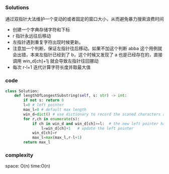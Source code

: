 ### Solutions

通过双指针大法维护一个变动的或者固定的窗口大小，从而避免暴力搜索浪费时间

- 创建一个字典存储字符和下标
- r 指针永远往后移动
- 左指针遇到重复字符出现时候更新。
- 注意加一个判断，保证左指针往后移动。如果不加这个判断 abba 这个用例就会出错，本来左指针已经到了 b，这个时候又发现了 a 也是已经存在的，直接调用 win_d[ch]+1j 就会导致左指针往回挪动
- 每次 r-l+1 迭代计算字符长度并取最大值

### code

```python
class Solution:
    def lengthOfLongestSubstring(self, s: str) -> int:
        if not s: return 0
        l=0 # left pointer
        max_l=0 # default max length
        win_d=dict() # use dictionary to record the scaned characters and index
        for r,ch in enumerate(s):
            if ch in win_d and win_d[ch]>=l:  # the new left pointer have to grater than the old one
                l=win_d[ch]+1   # update the left pointer
            win_d[ch]=r
            max_l=max(max_l,r-l+1)
        return max_l
```

### complexity

space: O(n)
time:O(n)
